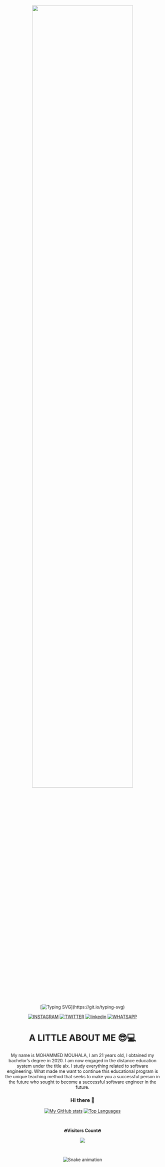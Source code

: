 <div align="center">
	<h1><img width="80%" src="https://readme-typing-svg.herokuapp.com?font=Lalezar&size=30&color=0000FF&center=true&vCenter=true&width=440&lines=👋+Hey%2C+I%E2%80%99m+SIMOZEX!💻" /></h1>
  <br />



</br>[![Typing SVG](https://readme-typing-svg.demolab.com/?font=Fira+Code&size=35&pause=1000&color=0000FF&width=435&lines=HELLO+WORLD!)](https://git.io/typing-svg)



<a href='https://www.instagram.com/simo_mouhala/' target="_blank"><img alt='INSTAGRAM' src='https://img.shields.io/badge/INSTAGRAM-100000?style=for-the-badge&logo=INSTAGRAM&logoColor=560D0D&labelColor=DA2DA6&color=E40E2B'/></a>
<a href='https://twitter.com/SIMOMED55' target="_blank"><img alt='TWITTER' src='https://img.shields.io/badge/TWITTER-100000?style=for-the-badge&logo=TWITTER&logoColor=EDE6E6&labelColor=2D6CE0&color=0DEAD1'/></a>
<a href='https://www.linkedin.com/in/mohammed-mouhala-79470a220/' target="_blank"><img alt='linkedin' src='https://img.shields.io/badge/linkedin-100000?style=for-the-badge&logo=linkedin&logoColor=EDE6E6&labelColor=2C81FF&color=050A5C'/></a>
<a href='https://wa.me//+212658124390' target="_blank"><img alt='WHATSAPP' src='https://img.shields.io/badge/WHATSAPP-100000?style=for-the-badge&logo=WHATSAPP&logoColor=EDE6E6&labelColor=3DF72D&color=00350A'/></a>



<h1><a>A LITTLE ABOUT ME 😎💻<a></h1>
<p dir="auto">My name is MOHAMMED MOUHALA, I am 21 years old, I obtained my bachelor’s degree in 2020. I am now engaged in the distance education system under the title alx. I study everything related to software engineering. What made me want to continue this educational program is the unique teaching method that seeks to make you a successful person in the future who sought to become a successful software engineer in the future.</p></h1>            

### Hi there 👋


[![My GitHub stats](https://github-readme-stats.vercel.app/api?username=simozex&hide_rank=true&count_private=true&include_all_commits=true&show_icons=true&theme=github_dark)](#)
[![Top Languages](https://github-readme-stats.vercel.app/api/top-langs/?username=simozex&layout=compact&theme=github_dark)](#)

<div align="center">
<br><p align="centre"><b>🔥Visitors Count🔥</b></p>  
<p align="center"><img align="center" src="https://profile-counter.glitch.me/simozex/count.svg"/></p> 
<br>
</div>



![Snake animation](https://github.com/thepiyushmalhotra/thepiyushmalhotra/blob/output/github-contribution-grid-snake.svg)
